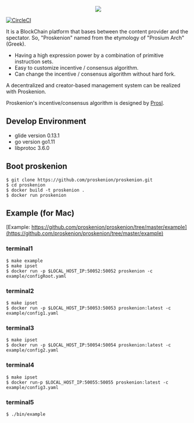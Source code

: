 <div align="center"><img src=https://user-images.githubusercontent.com/6259384/52863883-42ec5100-317c-11e9-89f4-640f7bd26938.png "proskenion"></div>

[![CircleCI](https://circleci.com/gh/proskenion/proskenion.svg?style=svg)](https://circleci.com/gh/proskenion/proskenion)

It is a BlockChain platform that bases between the content provider and the spectator. So, "Proskenion" named from the etymology of "Prosium Arch" (Greek).

- Having a high expression power by a combination of primitive instruction sets.
- Easy to customize incentive / consensus algorithm.
- Can change the incentive / consensus algorithm without hard fork.

A decentralized and creator-based management system can be realized with Proskenion.

Proskenion's incentive/consensus algorithm is designed by [Prosl](https://github.com/proskenion/proskenion/tree/master/prosl).

## Develop Environment
- glide version 0.13.1
- go version go1.11
- libprotoc 3.6.0

## Boot proskenion
```
$ git clone https://github.com/proskenion/proskenion.git
$ cd proskenion
$ docker build -t proskenion .
$ docker run proskenion
```

## Example (for Mac)
[Example: https://github.com/proskenion/proskenion/tree/master/example](https://github.com/proskenion/proskenion/tree/master/example)
### terminal1
```
$ make example
$ make ipset
$ docker run -p $LOCAL_HOST_IP:50052:50052 proskenion -c example/configRoot.yaml
```
### terminal2
```
$ make ipset
$ docker run -p $LOCAL_HOST_IP:50053:50053 proskenion:latest -c example/config1.yaml
```
### terminal3
```
$ make ipset
$ docker run -p $LOCAL_HOST_IP:50054:50054 proskenion:latest -c example/config2.yaml
```
### terminal4
```
$ make ipset
$ docker run-p $LOCAL_HOST_IP:50055:50055 proskenion:latest -c example/config3.yaml
```
### terminal5
```
$ ./bin/example
```

